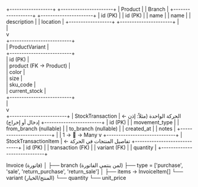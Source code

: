 +------------------+         +----------------------+
|     Product      |         |   Branch             |
+------------------+         +----------------------+
| id (PK)          |         | id (PK)              |
| name             |         | name                 |
| description      |         | location             |
+------------------+         +----------------------+
         |                             
         |                             
         v                             
+--------------------------+     
|   ProductVariant         |     
+--------------------------+     
| id (PK)                  |     
| product (FK → Product)   |     
| color                    |     
| size                     |     
| sku_code                 |     
| current_stock            |     
+--------------------------+     
         |                             
         v                           
+------------------------+
|   StockTransaction     |    ←  الحركة الواحدة (مثلاً: إذن إدخال أو إخراج)
+------------------------+
| id (PK)                |
| movement_type          |
| from_branch (nullable) |
| to_branch (nullable)   |
| created_at             |
| notes                  |
+------------------------+
|
|  1 → 🔁 → Many
v
+-----------------------------+
|  StockTransactionItem       |  ← تفاصيل المنتجات في الحركة
+-----------------------------+
| id (PK)                     |
| transaction (FK)           |
| variant (FK)                |
| quantity                    |
+-----------------------------+



Invoice (فاتورة)
│
├── branch (لمن ينتمي الفاتورة)
├── type = ['purchase', 'sale', 'return_purchase', 'return_sale']
│
├── items → InvoiceItem[]
      └── variant (المنتج/الخيار)
      └── quantity
      └── unit_price
